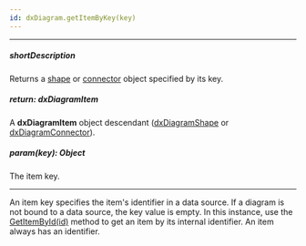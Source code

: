 ```yaml
---
id: dxDiagram.getItemByKey(key)
---
```

---
##### shortDescription
Returns a [shape](/api-reference/50%20Common/Object%20Structures/dxDiagramShape '/Documentation/ApiReference/Common/Object_Structures/dxDiagramShape/') or [connector](/api-reference/50%20Common/Object%20Structures/dxDiagramConnector '/Documentation/ApiReference/Common/Object_Structures/dxDiagramConnector/') object specified by its key.

##### return: dxDiagramItem
A **dxDiagramItem** object descendant ([dxDiagramShape](/api-reference/50%20Common/Object%20Structures/dxDiagramShape '/Documentation/ApiReference/Common/Object_Structures/dxDiagramShape/') or [dxDiagramConnector](/api-reference/50%20Common/Object%20Structures/dxDiagramConnector '/Documentation/ApiReference/Common/Object_Structures/dxDiagramConnector/')).

##### param(key): Object
The item key.

---
An item key specifies the item's identifier in a data source. If a diagram is not bound to a data source, the key value is empty. In this instance, use the [GetItemById(id)](/Documentation/ApiReference/UI_Widgets/dxDiagram/Methods/#getItemByIdid) method to get an item by its internal identifier. An item always has an identifier.